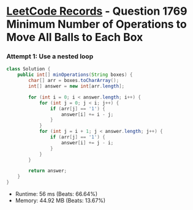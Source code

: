 # [LeetCode Records](../../README.md) - Question 1769 Minimum Number of Operations to Move All Balls to Each Box

### Attempt 1: Use a nested loop
```java
class Solution {
    public int[] minOperations(String boxes) {
        char[] arr = boxes.toCharArray();
        int[] answer = new int[arr.length];

        for (int i = 0; i < answer.length; i++) {
            for (int j = 0; j < i; j++) {
                if (arr[j] == '1') {
                    answer[i] += i - j;
                }
            }
            for (int j = i + 1; j < answer.length; j++) {
                if (arr[j] == '1') {
                    answer[i] += j - i;
                }
            }
        }

        return answer;
    }
}
```
- Runtime: 56 ms (Beats: 66.64%)
- Memory: 44.92 MB (Beats: 13.67%)

<br>

